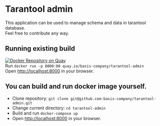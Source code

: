 # Tarantool admin
This application can be used to manage schema and data in tarantool database.  
Feel free to contribute any way.

## Running existing build
[![Docker Repository on Quay](https://quay.io/repository/basis-company/tarantool-admin/status "Docker Repository on Quay")](https://quay.io/repository/basis-company/tarantool-admin)  
Run `docker run -p 8000:80 quay.io/basis-company/tarantool-admin`  
Open [http://localhost:8000](http://localhost:8000) in your browser.

## You can build and run docker image yourself.
* Clone repository: `git clone git@github.com:basis-company/tarantool-admin.git`
* Change current directory: `cd tarantool-admin`
* Build and run `docker-compose up`
* Open [http://localhost:8000](http://localhost:8000) in your browser.

